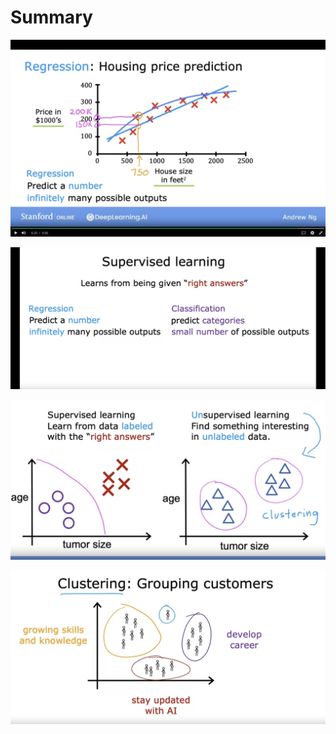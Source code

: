 # Summary

![Nama](https://github.com/dystaSatria/Deep-Learning/blob/main/Supervised%20Machine%20Learning%3A%20Regression%20and%20Classification/Regression.png)


![Nama](https://github.com/dystaSatria/Deep-Learning/blob/main/Supervised%20Machine%20Learning%3A%20Regression%20and%20Classification/Supervised%20Learning.png)


![Nama](https://github.com/dystaSatria/Deep-Learning/blob/main/Supervised%20Machine%20Learning%3A%20Regression%20and%20Classification/unsupervised_supervised.png)


![Nama](https://github.com/dystaSatria/Deep-Learning/blob/main/Supervised%20Machine%20Learning%3A%20Regression%20and%20Classification/clusturing.png)

